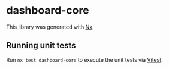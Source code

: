 # dashboard-core

This library was generated with [Nx](https://nx.dev).

## Running unit tests

Run `nx test dashboard-core` to execute the unit tests via [Vitest](https://vitest.dev/).
